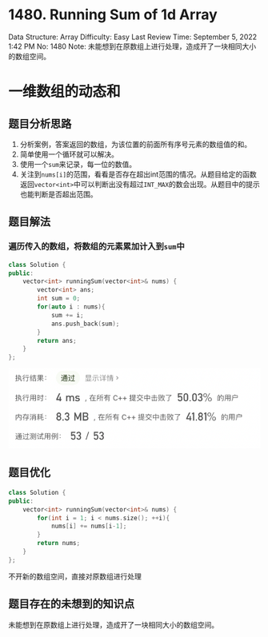 # 1480. Running Sum of 1d Array

Data Structure: Array
Difficulty: Easy
Last Review Time: September 5, 2022 1:42 PM
No: 1480
Note: 未能想到在原数组上进行处理，造成开了一块相同大小的数组空间。

# 一维数组的动态和

## 题目分析思路

1. 分析案例，答案返回的数组，为该位置的前面所有序号元素的数组值的和。
2. 简单使用一个循环就可以解决。
3. 使用一个`sum`来记录，每一位的数值。
4. 关注到`nums[i]`的范围，看看是否存在超出int范围的情况。从题目给定的函数返回`vector<int>`中可以判断出没有超过`INT_MAX`的数会出现。从题目中的提示也能判断是否超出范围。

## 题目解法

### 遍历传入的数组，将数组的元素累加计入到`sum`中

```cpp
class Solution {
public:
    vector<int> runningSum(vector<int>& nums) {
        vector<int> ans;
        int sum = 0;
        for(auto i : nums){
            sum += i;
            ans.push_back(sum);
        }
        return ans;
    }
};
```

![Untitled](1480%20Running%20Sum%20of%201d%20Array%20f5a0a585ee6b4762be62273f97886394/Untitled.png)

## 题目优化

```cpp
class Solution {
public:
    vector<int> runningSum(vector<int>& nums) {
        for(int i = 1; i < nums.size(); ++i){
            nums[i] += nums[i-1];
        }
        return nums;
    }
};
```

不开新的数组空间，直接对原数组进行处理

## 题目存在的未想到的知识点

未能想到在原数组上进行处理，造成开了一块相同大小的数组空间。